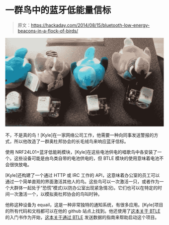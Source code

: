 # 一群鸟中的蓝牙低能量信标

> 原文：<https://hackaday.com/2014/08/15/bluetooth-low-energy-beacons-in-a-flock-of-birds/>

![birds_ready](img/3b155c2259f3dc1e02fd6f8e3c6ef08a.png)

不，不是真的鸟！[Kyle]在一家网络公司工作，他需要一种向同事发送警报的方式，所以他改造了一群奥杜邦协会的长毛绒鸟来响应蓝牙信标。

使用 NRF24L01+蓝牙低能耗模块，[Kyle]在这些电池供电的唱歌鸟中各安装了一个。这些设备可能是由鸟类自带的电池供电的，但 BTLE 模块的使用意味着电池不会很快放电。

[Kyle]还构建了一个通过 HTTP 或 IRC 工作的 API，这意味着办公室的员工可以通过一个简单直观的界面激活其他人的鸟。这些鸟可以一次激活一只，或者作为一个大群体一起处于“恐慌”模式(以防办公室出现紧急情况)。它们也可以在特定的时间一次激活一个，以模拟奥杜邦协会的鸟叫时钟。

他称这种设备为 equail，这是一种非常独特的通知系统，有很多应用。[Kyle]项目的所有代码和文档都可以在他的 github 站点上找到。他还使用了[这本关于 BTLE](http://hackaday.com/2013/08/29/primer-on-bluetooth-low-energy/) 的入门书作为开始，[这本关于通过 BTLE](http://hackaday.com/2013/09/21/sending-data-over-bluetooth-low-energy-with-a-cheap-nrf24l01-module/) 发送数据的指南来帮助启动这个项目。